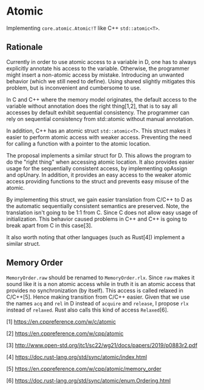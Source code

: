 # Atomic

Implementing `core.atomic.Atomic!T` like C++ `std::atomic<T>`.

## Rationale

Currently in order to use atomic access to a variable in D, one has to always explicitly annotate his access to the variable.
Otherwise, the programmer might insert a non-atomic access by mistake.
Introducing an unwanted behavior (which we still need to define).
Using shared slightly mitigates this problem, but is inconvenient and cumbersome to use.

In C and C++ where the memory model originates, the default access to the variable without annotation does the right thing[1,2], that is to say all accesses by default exhibit sequential consistency.
The programmer can rely on sequential consistency from std::atomic without manual annotation.

In addition, C++ has an atomic struct `std::atomic<T>`.
This struct makes it easier to perform atomic access with weaker access.
Preventing the need for calling  a function with a pointer to the atomic location.

The proposal implements a similar struct for D.
This allows the program to do the "right thing" when accessing atomic location.
It also provides easier usage for the sequentially consistent access, by implementing opAssign and opUnary.
In addition, it provides an easy access to the weaker atomic access providing functions to the struct and prevents easy misuse of the atomic.

By implementing this struct, we gain easier translation from C/C++ to D as the automatic sequentially consistent semantics are preserved.
Note, the translation isn't going to be 1:1 from C.
Since C does not allow easy usage of initialization. 
This behavior caused problems in C++ and C++ is going to break apart from C in this case[3].

It also worth noting that other languages (such as Rust[4]) implement a similar struct.


## Memory Order
`MemoryOrder.raw` should be renamed to `MemoryOrder.rlx`. 
Since `raw` makes it sound like it is a non atomic access while in truth it is an atomic access that provides no synchronization (by itself). 
This access is called relaxed in C/C++[5].
Hence making transition from C/C++ easier.
Given that we use the names `acq` and `rel` in D instead of `acquire` and `release`, I propose `rlx` instead of `relaxed`.
Rust also calls this kind of access `Relaxed`[6].


[1] https://en.cppreference.com/w/c/atomic
  
[2] https://en.cppreference.com/w/cpp/atomic
  
[3] http://www.open-std.org/jtc1/sc22/wg21/docs/papers/2019/p0883r2.pdf
  
[4] https://doc.rust-lang.org/std/sync/atomic/index.html
  
[5] https://en.cppreference.com/w/cpp/atomic/memory_order
  
[6] https://doc.rust-lang.org/std/sync/atomic/enum.Ordering.html
